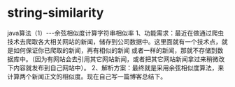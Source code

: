 # string-similarity
java算法（1）---余弦相似度计算字符串相似率  1、功能需求：最近在做通过爬虫技术去爬取各大相关网站的新闻，储存到公司数据中。这里面就有一个技术点，就是如何保证你已爬取的新闻，再有相似的新闻                 或者一样的新闻，那就不存储到数据库中。（因为有网站会去引用其它网站新闻，或者把其它网站新闻拿过来稍微改下内容就发布到自己网站中）。 2、解析方案：最终就是采用余弦相似度算法，来计算两个新闻正文的相似度。现在自己写一篇博客总结下。
